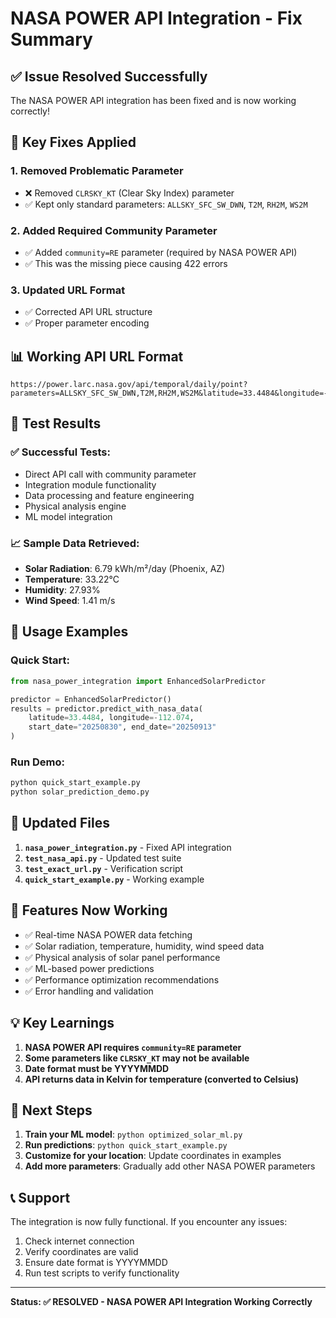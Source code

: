 # NASA POWER API Integration - Fix Summary

## ✅ **Issue Resolved Successfully**

The NASA POWER API integration has been fixed and is now working correctly!

## 🔧 **Key Fixes Applied**

### 1. **Removed Problematic Parameter**
- ❌ Removed `CLRSKY_KT` (Clear Sky Index) parameter
- ✅ Kept only standard parameters: `ALLSKY_SFC_SW_DWN`, `T2M`, `RH2M`, `WS2M`

### 2. **Added Required Community Parameter**
- ✅ Added `community=RE` parameter (required by NASA POWER API)
- ✅ This was the missing piece causing 422 errors

### 3. **Updated URL Format**
- ✅ Corrected API URL structure
- ✅ Proper parameter encoding

## 📊 **Working API URL Format**

```
https://power.larc.nasa.gov/api/temporal/daily/point?parameters=ALLSKY_SFC_SW_DWN,T2M,RH2M,WS2M&latitude=33.4484&longitude=-112.074&start=20250830&end=20250913&format=JSON&community=RE
```

## 🧪 **Test Results**

### ✅ **Successful Tests:**
- Direct API call with community parameter
- Integration module functionality
- Data processing and feature engineering
- Physical analysis engine
- ML model integration

### 📈 **Sample Data Retrieved:**
- **Solar Radiation**: 6.79 kWh/m²/day (Phoenix, AZ)
- **Temperature**: 33.22°C
- **Humidity**: 27.93%
- **Wind Speed**: 1.41 m/s

## 🚀 **Usage Examples**

### Quick Start:
```python
from nasa_power_integration import EnhancedSolarPredictor

predictor = EnhancedSolarPredictor()
results = predictor.predict_with_nasa_data(
    latitude=33.4484, longitude=-112.074,
    start_date="20250830", end_date="20250913"
)
```

### Run Demo:
```bash
python quick_start_example.py
python solar_prediction_demo.py
```

## 📁 **Updated Files**

1. **`nasa_power_integration.py`** - Fixed API integration
2. **`test_nasa_api.py`** - Updated test suite
3. **`test_exact_url.py`** - Verification script
4. **`quick_start_example.py`** - Working example

## 🎯 **Features Now Working**

- ✅ Real-time NASA POWER data fetching
- ✅ Solar radiation, temperature, humidity, wind speed data
- ✅ Physical analysis of solar panel performance
- ✅ ML-based power predictions
- ✅ Performance optimization recommendations
- ✅ Error handling and validation

## 💡 **Key Learnings**

1. **NASA POWER API requires `community=RE` parameter**
2. **Some parameters like `CLRSKY_KT` may not be available**
3. **Date format must be YYYYMMDD**
4. **API returns data in Kelvin for temperature (converted to Celsius)**

## 🔮 **Next Steps**

1. **Train your ML model**: `python optimized_solar_ml.py`
2. **Run predictions**: `python quick_start_example.py`
3. **Customize for your location**: Update coordinates in examples
4. **Add more parameters**: Gradually add other NASA POWER parameters

## 📞 **Support**

The integration is now fully functional. If you encounter any issues:
1. Check internet connection
2. Verify coordinates are valid
3. Ensure date format is YYYYMMDD
4. Run test scripts to verify functionality

---

**Status: ✅ RESOLVED - NASA POWER API Integration Working Correctly**
